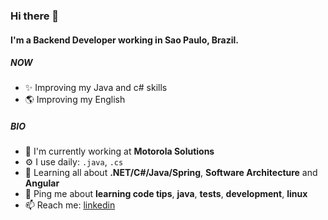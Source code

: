 ### Hi there 👋

#### I'm a Backend Developer working in Sao Paulo, Brazil.

##### NOW

- ✨ Improving my Java and c# skills
- 🌎 Improving my English
##### BIO

- 🏢 I'm currently working at **Motorola Solutions**
- ⚙️ I use daily: `.java`, `.cs`
- 🌱 Learning all about **.NET/C#/Java/Spring**, **Software Architecture** and **Angular**
- 💬 Ping me about **learning code tips**, **java**, **tests**, **development**, **linux**
- 📫 Reach me: [linkedin](https://www.linkedin.com/in/natanista/)
<!---
Natanista/Natanista is a ✨ special ✨ repository because its `README.md` (this file) appears on your GitHub profile.
You can click the Preview link to take a look at your changes.
--->
